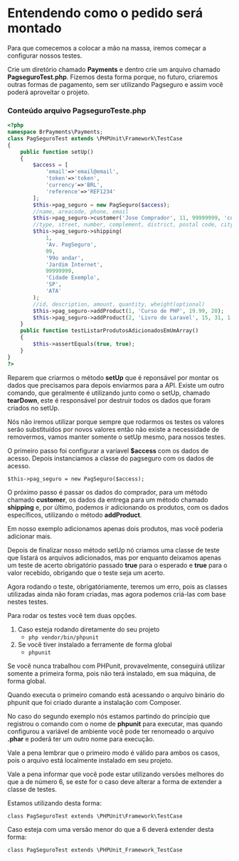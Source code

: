 # Entendendo como o pedido será montado

Para que comecemos a colocar a mão na massa, iremos começar a configurar nossos testes.

Crie um diretório chamado **Payments** e dentro crie um arquivo chamado **PagseguroTest.php**. Fizemos desta forma porque, no futuro, criaremos outras formas de pagamento, sem ser utilizando Pagseguro e assim você poderá aproveitar o projeto.

### Conteúdo arquivo PagseguroTeste.php

```php
<?php
namespace BrPayments\Payments;
class PagSeguroTest extends \PHPUnit\Framework\TestCase
{
    public function setUp()
    {
        $access = [
            'email'=>'email@email',
            'token'=>'token',
            'currency'=>'BRL',
            'reference'=>'REF1234'
        ];
        $this->pag_seguro = new PagSeguro($access);
        //name, areacode, phone, email
        $this->pag_seguro->customer('Jose Comprador', 11, 99999999, 'comprador@comprador.com.br');
        //type, street, number, complement, district, postal code, city, state, country
        $this->pag_seguro->shipping(
            1,
            'Av. PagSeguro',
            99,
            '99o andar',
            'Jardim Internet',
            99999999,
            'Cidade Exemplo',
            'SP',
            'ATA'
        );
        //id, description, amount, quantity, wheight(optional)
        $this->pag_seguro->addProduct(1, 'Curso de PHP', 19.99, 20);
        $this->pag_seguro->addProduct(2, 'Livro de Laravel', 15, 31, 1.5);
    }
    public function testListarProdutosAdicionadosEmUmArray()
    {
        $this->assertEquals(true, true);
    }
}
?>
```

Reparem que criarmos o método **setUp** que é reponsável por montar os dados que precisamos para depois enviarmos para a API. Existe um outro comando, que geralmente é utilizando junto como o setUp, chamado **tearDown**, este é responsável por destruir todos os dados que foram criados no setUp.

Nós não iremos utilizar porque sempre que rodarmos os testes os valores serão substituídos por novos valores então não existe a necessidade de removermos, vamos manter somente o setUp mesmo, para nossos testes.

O primeiro passo foi configurar a varíavel **$access** com os dados de acesso. Depois instanciamos a classe do pagseguro com os dados de acesso.

`$this->pag_seguro = new PagSeguro($access);`

O próximo passo é passar os dados do comprador, para um método chamado **customer**, os dados da entrega para um método chamado **shipping** e, por último, podemos ir adicionando os produtos, com os dados específicos, utilizando o método **addProduct**.

Em nosso exemplo adicionamos apenas dois produtos, mas você poderia adicionar mais.

Depois de finalizar nosso método setUp nó criamos uma classe de teste que listará os arquivos adicionados, mas por enquanto deixamos apenas um teste de acerto obrigatório passado **true** para o esperado e **true** para o valor recebido, obrigando que o teste seja um acerto.

Agora rodando o teste, obrigatóriamente, teremos um erro, pois as classes utilizadas ainda não foram criadas, mas agora podemos criá-las com base nestes testes.

Para rodar os testes você tem duas opções.

1. Caso esteja rodando diretamente do seu projeto
    * `php vendor/bin/phpunit`
2. Se você tiver instalado a ferramente de forma global
    * `phpunit`

Se você nunca trabalhou com PHPunit, provavelmente, conseguirá utilizar somente a primeira forma, pois não terá instalado, em sua máquina, de forma global.

Quando executa o primeiro comando está acessando o arquivo binário do phpunit que foi criado durante a instalação com Composer.

No caso do segundo exemplo nós estamos partindo do princípio que registrou o comando com o nome de **phpunit** para executar, mas quando configurou a variável de ambiente você pode ter renomeado o arquivo **.phar** e poderá ter um outro nome para execução.

Vale a pena lembrar que o primeiro modo é válido para ambos os casos, pois o arquivo está localmente instalado em seu projeto.

Vale a pena informar que você pode estar utilizando versões melhores do que a de número 6, se este for o caso deve alterar a forma de extender a classe de testes.

Estamos utilizando desta forma:

`class PagSeguroTest extends \PHPUnit\Framework\TestCase`

Caso esteja com uma versão menor do que a 6 deverá extender desta forma:

`class PagSeguroTest extends \PHPUnit_Framework_TestCase`